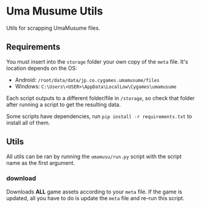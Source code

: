 # Uma Musume Utils

Utils for scrapping UmaMusume files.

## Requirements

You must insert into the `storage` folder your own copy of the `meta` file. It's location depends on the OS:

* Android: `/root/data/data/jp.co.cygames.umamusume/files`
* Windows: `C:\Users\<USER>\AppData\LocalLow\Cygames\umamusume`

Each script outputs to a different folder/file in `/storage`, so check that folder after running a script to get the resulting data.

Some scripts have dependencies, run `pip install -r requirements.txt` to install all of them.

## Utils

All utils can be ran by running the `umamusu/run.py` script with the script name as the first argument.

### download

Downloads **ALL** game assets according to your `meta` file.
If the game is updated, all you have to do is update the `meta` file and re-run this script.
